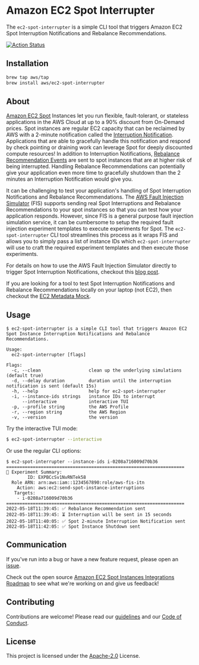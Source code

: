 # Amazon EC2 Spot Interrupter
The `ec2-spot-interrupter` is a simple CLI tool that triggers Amazon EC2 Spot Interruption Notifications and Rebalance Recommendations.

[![Action Status](https://github.com/aws/amazon-ec2-spot-interrupter/actions/workflows/release.yaml/badge.svg)](https://github.com/aws/amazon-ec2-spot-interrupter/actions/workflows/release.yaml)


## Installation

```bash
brew tap aws/tap
brew install aws/ec2-spot-interrupter
```

## About

[Amazon EC2 Spot](https://aws.amazon.com/ec2/spot/) Instances let you run flexible, fault-tolerant, or stateless applications in the AWS Cloud at up to a 90% discount from On-Demand prices. 
Spot instances are regular EC2 capacity that can be reclaimed by AWS with a 2-minute notification called the [Interruption Notification](https://docs.aws.amazon.com/AWSEC2/latest/UserGuide/spot-interruptions.html).
Applications that are able to gracefully handle this notification and respond by check pointing or draining work can leverage Spot for deeply discounted compute resources! In addition to Interruption Notifications, [Rebalance Recommendation Events](https://docs.aws.amazon.com/AWSEC2/latest/UserGuide/rebalance-recommendations.html) are sent to spot instances that are at higher risk of being interrupted. Handling Rebalance Recommendations can potentially give your application even more time to gracefully shutdown than the 2 minutes an Interruption Notification would give you.

It can be challenging to test your application's handling of Spot Interruption Notifications and Rebalance Recommendations. The [AWS Fault Injection Simulator](https://aws.amazon.com/fis/) (FIS) supports sending real Spot Interruptions and Rebalance Recommendations to your spot instances so that you can test how your application responds. However, since FIS is a general purpose fault injection simulation service, it can be cumbersome to setup the required fault injection experiment templates to execute experiments for Spot. The `ec2-spot-interrupter` CLI tool streamlines this process as it wraps FIS and allows you to simply pass a list of instance IDs which `ec2-spot-interrupter` will use to craft the required experiment templates and then execute those experiments.

For details on how to use the AWS Fault Injection Simulator directly to trigger Spot Interruption Notifications, checkout this [blog post](https://aws.amazon.com/blogs/compute/implementing-interruption-tolerance-in-amazon-ec2-spot-with-aws-fault-injection-simulator/).

If you are looking for a tool to test Spot Interruption Notifications and Rebalance Recommendations locally on your laptop (not EC2), then checkout the [EC2 Metadata Mock](https://github.com/aws/amazon-ec2-metadata-mock).

## Usage

```
$ ec2-spot-interrupter is a simple CLI tool that triggers Amazon EC2 Spot Instance Interruption Notifications and Rebalance Recommendations.

Usage:
  ec2-spot-interrupter [flags]

Flags:
  -c, --clean                  clean up the underlying simulations (default true)
  -d, --delay duration         duration until the interruption notification is sent (default 15s)
  -h, --help                   help for ec2-spot-interrupter
  -i, --instance-ids strings   instance IDs to interrupt
      --interactive            interactive TUI
  -p, --profile string         the AWS Profile
  -r, --region string          the AWS Region
  -v, --version                the version
```

Try the interactive TUI mode:

```bash
$ ec2-spot-interrupter --interactive
```

Or use the regular CLI options:

```
$ ec2-spot-interrupter --instance-ids i-0208a716009d70b36
===================================================================
📖 Experiment Summary:
        ID: EXPBCcSv1NvRNTek58
  Role ARN: arn:aws:iam::1234567890:role/aws-fis-itn
    Action: aws:ec2:send-spot-instance-interruptions
   Targets:
    - i-0208a716009d70b36
===================================================================
2022-05-18T11:39:45: ✅ Rebalance Recommendation sent
2022-05-18T11:39:45: ⏳ Interruption will be sent in 15 seconds
2022-05-18T11:40:05: ✅ Spot 2-minute Interruption Notification sent
2022-05-18T11:42:05: ✅ Spot Instance Shutdown sent
```

## Communication
If you've run into a bug or have a new feature request, please open an [issue](https://github.com/aws/amazon-ec2-spot-interrupter/issues/new).

Check out the open source [Amazon EC2 Spot Instances Integrations Roadmap](https://github.com/aws/ec2-spot-instances-integrations-roadmap) to see what we're working on and give us feedback! 

##  Contributing
Contributions are welcome! Please read our [guidelines](https://github.com/aws/amazon-ec2-spot-interrupter/blob/main/CONTRIBUTING.md) and our [Code of Conduct](https://github.com/aws/itn/blob/main/CODE_OF_CONDUCT.md).

## License
This project is licensed under the [Apache-2.0](LICENSE) License.
